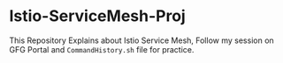 # Istio-ServiceMesh-Proj

This Repository Explains about Istio Service Mesh, Follow my session on GFG Portal and `CommandHistory.sh` file for practice.
